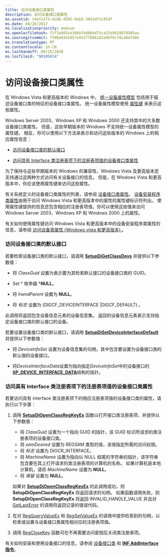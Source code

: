```yaml
---
title: 访问设备接口类属性
description: 访问设备接口类属性
ms.assetid: c9efe273-dc66-4585-8ab5-3842df1c95df
ms.date: 04/20/2017
ms.localizationpriority: medium
ms.openlocfilehash: f1f3a983cb306bfdd0b6d75ca31b9919879505aa
ms.sourcegitcommit: 7500a03d1d57e95377b0b182a06f6c7dcdd4748e
ms.translationtype: MT
ms.contentlocale: zh-CN
ms.lasthandoff: 09/15/2020
ms.locfileid: "90105014"
---
```

# <a name="accessing-device-interface-class-properties"></a>访问设备接口类属性


在 Windows Vista 和更高版本的 Windows 中， [统一设备属性模型](unified-device-property-model--windows-vista-and-later-.md) 包括用于描述设备接口类的特征的设备接口类属性。 统一设备属性模型使用 [属性键](property-keys.md) 来表示这些属性。

Windows Server 2003、Windows XP 和 Windows 2000 还支持其中的大多数设备接口类属性。 但是，这些早期版本的 Windows 不支持统一设备属性模型的属性键。 相反，你可以使用以下方法来表示和访问这些版本的 Windows 上的相应属性信息：

-   [访问设备接口类的默认接口](#accessing-the-default-interface-for-a-device-interface-class)

-   [访问具有 Interface 类注册表项下的注册表项值的设备接口类属性](#accessing-device-interface-class-properties-that-have-registry-entry-v)

为了保持与这些早期版本的 Windows 的兼容性，Windows Vista 及更高版本还支持通过这两种方式访问有关设备接口的信息。 但是，在 Windows Vista 和更高版本中，你应该使用属性键来访问这些属性。

有关系统定义的设备接口类属性的列表，请参阅 [设备接口类属性](/previous-versions/ff541406(v=vs.85))。 [设备安装程序类属性](accessing-device-setup-class-properties.md)由用于访问 Windows Vista 和更高版本中的属性的属性键标识符列出。 使用属性键提供的信息还包含相应的注册表项值，你可以使用这些值来访问 Windows Server 2003、Windows XP 和 Windows 2000 上的属性。

有关如何使用属性键访问 Windows Vista 和更高版本中的设备安装程序类属性的信息，请参阅 [访问设备类属性 (Windows vista 和更高版本) ](accessing-device-class-properties--windows-vista-and-later-.md)。

### <a name="accessing-the-default-interface-for-a-device-interface-class"></a><a href="" id="accessing-the-default-interface-for-a-device-interface-class"></a> 访问设备接口类的默认接口

若要检索设备接口类的默认接口，请调用 [**SetupDiGetClassDevs**](/windows/desktop/api/setupapi/nf-setupapi-setupdigetclassdevsw) 并提供以下参数值：

-   将 *ClassGuid* 设置为表示要为其检索默认接口的设备接口类的 GUID。

-   Set * 枚举器 ***NULL**。

-   将 *hwndParent* 设置为 **NULL**。

-   将 *标志* 设置为 (DIGCF_DEVICEINTERFACE |DIGCF_DEFAULT) 。

此调用将返回包含设备信息元素的设备信息集。 返回的设备信息元素表示支持指定设备接口类的默认接口的设备。

若要设置设备接口类的默认接口，请调用 [**SetupDiSetDeviceInterfaceDefault**](/windows/desktop/api/setupapi/nf-setupapi-setupdisetdeviceinterfacedefault) 并提供以下参数值：

-   将 *DeviceInfoSet* 设置为设备信息集的句柄，其中包含要设置为设备接口类的默认值的设备接口。

-   将*DeviceInterfaceData*设置为指向指定*DeviceInfoSet*中的设备接口的[**SP_DEVICE_INTERFACE_DATA**](/windows/win32/api/setupapi/ns-setupapi-sp_device_interface_data)结构的指针。

### <a name="accessing-device-interface-class-properties-that-have-registry-entry-values-under-the-interface-class-registry-key"></a><a href="" id="accessing-device-interface-class-properties-that-have-registry-entry-v"></a> 访问具有 Interface 类注册表项下的注册表项值的设备接口类属性

若要访问具有 interface 类注册表项下的相应注册表项值的设备接口类的属性，请执行以下步骤：

1.  调用 [**SetupDiOpenClassRegKeyEx**](/windows/desktop/api/setupapi/nf-setupapi-setupdiopenclassregkeyexa) 函数以打开接口类注册表项，并提供以下参数值：

    -   将 *ClassGuid* 设置为一个指向 GUID 的指针，该 GUID 标识所请求的类注册表项的设备接口类。
    -   将 *samDesired* 设置为 REGSAM 类型的值，该值指定所需的访问权限。
    -   将 *标志* 设置为 DIOCR_INTERFACE。
    -   将 *MachineName* 设置为指向以 NULL 结尾的字符串的指针，该字符串包含要在其上打开请求的类注册表项的计算机的名称。 如果计算机是本地计算机，请将 *MachineName* 设置为 **NULL**。
    -   将 *保留* 设置为 **NULL**。

    如果对 [**SetupDiOpenClassRegKeyEx**](/windows/desktop/api/setupapi/nf-setupapi-setupdiopenclassregkeyexa) 的此调用成功，则 **SetupDiOpenClassRegKeyEx** 将返回请求的句柄。 如果函数调用失败，则 **SetupDiOpenClassRegKeyEx** 将返回 INVALID_HANDLE_VALUE 并且对 [GetLastError](https://go.microsoft.com/fwlink/p/?linkid=169416) 的调用将返回记录的错误代码。

2.  在对 [RegQueryValueEx](https://go.microsoft.com/fwlink/p/?linkid=95398) 和 [RegSetValueEx](https://go.microsoft.com/fwlink/p/?linkid=95399) 的调用中提供检索到的句柄，以检索或设置与设备接口类属性相对应的注册表项值。

3.  调用 [RegCloseKey](https://go.microsoft.com/fwlink/p/?linkid=194543) 函数可在不再需要访问密钥后关闭类注册表项。

有关如何安装和使用设备接口的信息，请参阅 [设备接口类](./overview-of-device-interface-classes.md) 和 [**INF AddInterface 指令**](inf-addinterface-directive.md)。

 

